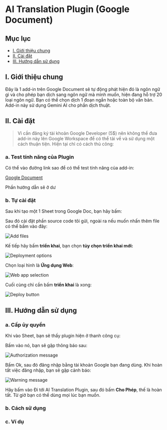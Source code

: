 # AI Translation Plugin (Google Document)

## Mục lục
- [I. Giới thiệu chung](#i-giới-thiệu-chung)
- [II. Cài đặt](#ii-cài-đặt)
- [III. Hướng dẫn sử dụng](#iii-hướng-dẫn-sử-dụng)

## I. Giới thiệu chung

Đây là 1 add-in trên Google Document sẽ tự động phát hiện đó là ngôn ngữ gì và cho phép bạn dịch sang ngôn ngữ mà mình muốn, hiện đang hỗ trợ 20 loại ngôn ngữ. Bạn có thể chọn dịch 1 đoạn ngắn hoặc toàn bộ văn bản. Add-in này sử dụng Gemini AI cho phần dịch thuật.

## II. Cài đặt

> Vì cần đăng ký tài khoản Google Developer (5$) nên không thể đưa add-in này lên Google Workspace để có thể tải về và sử dụng một cách thuận tiện. Hiện tại chỉ có cách thủ công:

### a. Test tính năng của Plugin

Có thể vào đường link sao để có thể test tính năng của add-in:

[Google Document](https://docs.google.com/document/d/1FAzCk661hdXfR2xU648oQv6LYFZT0vxzCVbVz9lVaks/edit?usp=sharing)

Phần hướng dẫn sẽ ở dư

### b. Tự cài đặt

Sau khi tạo một 1 Sheet trong Google Doc, bạn hãy bấm:


Sau đó cài đặt phần source code tôi gửi, ngoài ra nếu muốn nhấn thêm file có thể bấm vào đây:

![Add files](https://drive.google.com/uc?export=view&id=1vE0W6s8rT6BKg6cNI_z-1veSMGsEA_oh)

Kế tiếp hãy bấm **triển khai**, bạn chọn **tủy chọn triển khai mới:**

![Deployment options](https://drive.google.com/uc?export=view&id=1ilmTBcdCEQ8oaFDF3FQz-nwbAE0AiKBE)

Chọn loại hình là **Ứng dụng Web**:

![Web app selection](https://drive.google.com/uc?export=view&id=1YxVU9oUQCND0sQy0_PWiJySQ9477lqwN)

Cuối cùng chỉ cần bấm **triển khai** là xong:

![Deploy button](https://drive.google.com/uc?export=view&id=1pTe1iZ5YhVuVapN4Eaw9mWIPVxhVju3F)

## III. Hướng dẫn sử dụng

### a. Cấp ủy quyền

Khi vào Sheet, bạn sẽ thấy plugin hiện ở thanh công cụ:


Bấm vào nó, bạn sẽ gặp thông báo sau:

![Authorization message](https://drive.google.com/uc?export=view&id=17PCGBBCu9nbw_Y8TP_t8YD3yVARszo75)

Bấm Ok, sau đó đăng nhập bằng tài khoản Google bạn đang dùng. Khi hoàn tất việc đăng nhập, bạn sẽ gặp cảnh báo:

![Warning message](https://drive.google.com/uc?export=view&id=1O-odiYe43ps4Do9Q9jraseARqKJUcj5d)

Hãy bấm vào Đi tới AI Translation Plugin, sau đó bấm **Cho Phép**, thế là hoàn tất. Từ giờ bạn có thể dùng mọi lúc bạn muốn.

### b. Cách sử dụng


### c. Ví dụ



